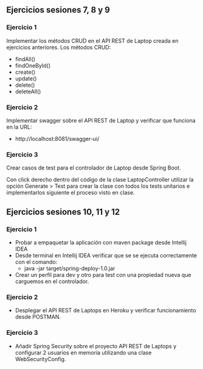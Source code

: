 ## Ejercicios sesiones 7, 8 y 9

### Ejercicio 1

Implementar los métodos CRUD en el API REST de Laptop creada en ejercicios anteriores.
Los métodos CRUD:
* findAll()
* findOneById()
* create()
* update()
* delete()
* deleteAll()

### Ejercicio 2

Implementar swagger sobre el API REST de Laptop y verificar que funciona en la URL:
* http://localhost:8081/swagger-ui/

### Ejercicio 3


Crear casos de test para el controlador de Laptop desde Spring Boot.

Con click derecho dentro del código de la clase LaptopController utilizar la opción Generate > Test para crear la clase con todos los tests unitarios e implementarlos siguiente el proceso visto en clase.


## Ejercicios sesiones 10, 11 y 12

### Ejercicio 1

* Probar a empaquetar la aplicación con maven package desde Intellij IDEA
* Desde terminal en Intellij IDEA verificar que se se ejecuta correctamente con el comando:
  * java -jar target/spring-deploy-1.0.jar
* Crear un perfil para dev y otro para test con una propiedad nueva que carguemos en el controlador.

### Ejercicio 2

* Desplegar el API REST de Laptops en Heroku y verificar funcionamiento desde POSTMAN.

### Ejercicio 3

* Añadir Spring Security sobre el proyecto API REST de Laptops y configurar 2 usuarios en memoria utilizando una clase WebSecurityConfig.